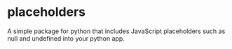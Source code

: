 # placeholders
A simple package for python that includes JavaScript placeholders such as null and undefined into your python app.
